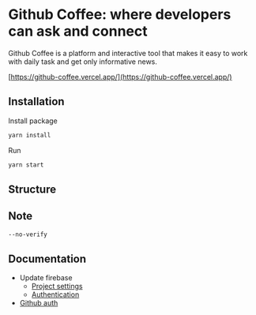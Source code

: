 # Github Coffee: where developers can ask and connect

Github Coffee is a platform and interactive tool that makes it easy to work with daily task and get only informative news.

[https://github-coffee.vercel.app/](https://github-coffee.vercel.app/)

## Installation

Install package

```sh
yarn install
```

Run

```sh
yarn start
```

## Structure

## Note

```sh
--no-verify
```

## Documentation

- Update firebase
  - [Project settings](https://console.firebase.google.com/project/reactjs-with-redux/settings/general/web:NzVmMTRkN2QtYTU1NC00ZTZhLTlkMDEtODA0NTRmNzY4Nzlk)
  - [Authentication](https://console.firebase.google.com/project/reactjs-with-redux/authentication/users)
- [Github auth](https://github.com/settings/applications/1970962)
